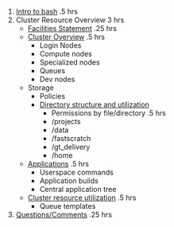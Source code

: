 1. [Intro to bash](intro_to_bash.md)						.5 hrs
2. Cluster Resource Overview				3 hrs
   - [Facilities Statement](facilities_statement.md)				.25 hrs
   - [Cluster Overview](cluster_overview.md)				.5 hrs
     - Login Nodes
     - Compute nodes
     - Specialized nodes
     - Queues
     - Dev nodes
    - Storage
      - Policies
      - [Directory structure and utilization](directory_structure.md)
         - Permissions by file/directory		.5 hrs
         - /projects
         - /data
         - /fastscratch
         - /gt_delivery
         - /home
    - [Applications](applications.md)					.5 hrs
      - Userspace commands
      - Application builds
      - Central application tree
    - [Cluster resource utilization](cluster_utilization.md)		.5 hrs
      - Queue templates
3. [Questions/Comments](questions_comments.md)				.25 hrs

